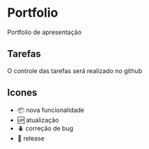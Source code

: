 # Portfolio

Portfolio de apresentação

## Tarefas

O controle das tarefas será realizado no github

## Icones

- :package: nova funcionalidade
- :up: atualização
- :beetle: correção de bug
- :checkered_flag: release